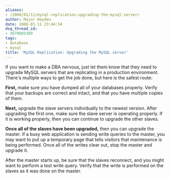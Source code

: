 ```yaml
---
aliases:
- /2008/01/11/mysql-replication-upgrading-the-mysql-server/
author: Major Hayden
date: 2008-01-11 23:44:54
dsq_thread_id:
- 3679003389
tags:
- database
- mysql
title: 'MySQL Replication: Upgrading the MySQL server'
---
```


If you want to make a DBA nervous, just let them know that they need to upgrade MySQL servers that are replicating in a production environment. There's multiple ways to get the job done, but here is the safest route:

**First,** make sure you have dumped all of your databases properly. Verify that your backups are correct and intact, and that you have multiple copies of them.

**Next,** upgrade the slave servers individually to the newest version. After upgrading the first one, make sure the slave server is operating properly. If it is working properly, then you can continue to upgrade the other slaves.

**Once all of the slaves have been upgraded,** then you can upgrade the master. If a busy web application is sending write queries to the master, you may want to put up a temporary page that tells visitors that maintenance is being performed. Once all of the writes clear out, stop the master and upgrade it.

After the master starts up, be sure that the slaves reconnect, and you might want to perform a test write query. Verify that the write is performed on the slaves as it was done on the master.